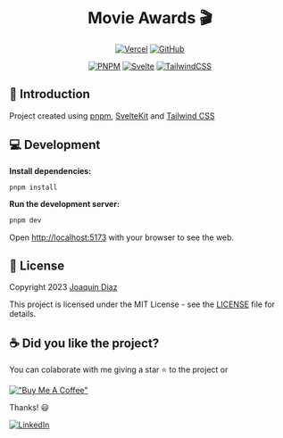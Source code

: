 <div align="center">

# Movie Awards 🎬

[![Vercel](https://vercelbadge.vercel.app/api/joacod/movie-awards)](https://movie-awards-lemon.vercel.app/)
[![GitHub](https://img.shields.io/github/license/mashape/apistatus.svg)](https://github.com/joacod/movie-awards/blob/main/LICENSE)

[![PNPM](https://img.shields.io/badge/pnpm-%234a4a4a.svg?style=for-the-badge&logo=pnpm&logoColor=f69220)](https://pnpm.io/)
[![Svelte](https://img.shields.io/badge/svelte-%23f1413d.svg?style=for-the-badge&logo=svelte&logoColor=white)](https://svelte.dev/)
[![TailwindCSS](https://img.shields.io/badge/tailwindcss-%2338B2AC.svg?style=for-the-badge&logo=tailwind-css&logoColor=white)](https://tailwindcss.com/)

</div>

## 👋 Introduction

Project created using [pnpm](https://pnpm.io/), [SvelteKit](https://kit.svelte.dev/) and [Tailwind CSS](https://tailwindcss.com/)

## 💻 Development

**Install dependencies:**

```bash
pnpm install
```

**Run the development server:**

```bash
pnpm dev
```

Open [http://localhost:5173](http://localhost:5173) with your browser to see the web.

## 📄 License

Copyright 2023 [Joaquin Diaz](https://github.com/joacod)

This project is licensed under the MIT License - see the [LICENSE](LICENSE) file for details.

## ☕️ Did you like the project?

You can colaborate with me giving a star ⭐️ to the project or

[!["Buy Me A Coffee"](https://www.buymeacoffee.com/assets/img/custom_images/yellow_img.png)](https://www.buymeacoffee.com/joacod)

Thanks! 😃

[![LinkedIn](https://img.shields.io/badge/linkedin-%230077B5.svg?style=for-the-badge&logo=linkedin&logoColor=white)](https://www.linkedin.com/in/diazjoaquin/)
